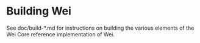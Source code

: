 Building Wei
=============

See doc/build-*.md for instructions on building the various
elements of the Wei Core reference implementation of Wei.

